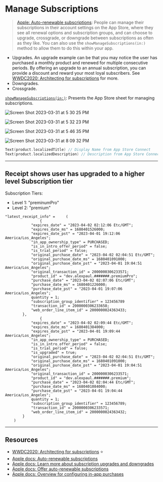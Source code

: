 # Manage Subscriptions 

> [Apple: Auto-renewable subscriptions](https://developer.apple.com/app-store/subscriptions/): People can manage their subscriptions in their account settings on the App Store, where they see all renewal options and subscription groups, and can choose to upgrade, crossgrade, or downgrade between subscriptions as often as they like. You can also use the `showManageSubscriptions(in:)` method to allow them to do this within your app. 

* Upgrades. An upgrade example can be that you may notice the user has purchased a monthly product and renewed for multiple consecutive periods. By offering an upgrade to an annual subscription, you can provide a discount and reward your most loyal subscribers. See [WWDC2020: Architecting for subscriptions](https://developer.apple.com/videos/play/wwdc2020/10671) for more.
* Downgrades.
* Crossgrade. 

[`showManageSubscriptions(in:)`](https://developer.apple.com/documentation/storekit/appstore/3803198-showmanagesubscriptions): Presents the App Store sheet for managing subscriptions.

![Screen Shot 2023-03-31 at 5 30 25 PM](https://user-images.githubusercontent.com/1819208/229236297-caf16c0b-bf43-4584-9fcc-85c8caa74d46.png)

![Screen Shot 2023-03-31 at 5 32 23 PM](https://user-images.githubusercontent.com/1819208/229236625-d578355f-79a5-4319-85b5-521f5cad5e39.png)

![Screen Shot 2023-03-31 at 5 46 35 PM](https://user-images.githubusercontent.com/1819208/229238775-b6f32341-7938-4aa8-8c9f-a2f8a9626319.png)

![Screen Shot 2023-03-31 at 8 09 32 PM](https://user-images.githubusercontent.com/1819208/229255055-8be72927-69f4-4765-9966-cac2d150dba6.png)

```swift
Text(product.localizedTitle) // Display Name from App Store Connect
Text(product.localizedDescription) // Description from App Store Connect
```

***

## Receipt shows user has upgraded to a higher level Subscription tier 

Subscription Tiers:   
* Level 1: "preminumPro"
* Level 2: "premium"

```
"latest_receipt_info" =     (
                {
            "expires_date" = "2023-04-02 02:12:06 Etc/GMT";
            "expires_date_ms" = 1680401526000;
            "expires_date_pst" = "2023-04-01 19:12:06 America/Los_Angeles";
            "in_app_ownership_type" = PURCHASED;
            "is_in_intro_offer_period" = false;
            "is_trial_period" = false;
            "original_purchase_date" = "2023-04-02 02:04:51 Etc/GMT";
            "original_purchase_date_ms" = 1680401091000;
            "original_purchase_date_pst" = "2023-04-01 19:04:51 America/Los_Angeles";
            "original_transaction_id" = 2000000306233571;
            "product_id" = "dev.alexpaul.#######.premiumPro";
            "purchase_date" = "2023-04-02 02:07:06 Etc/GMT";
            "purchase_date_ms" = 1680401226000;
            "purchase_date_pst" = "2023-04-01 19:07:06 America/Los_Angeles";
            quantity = 1;
            "subscription_group_identifier" = 123456789
            "transaction_id" = 2000000306233658;
            "web_order_line_item_id" = 2000000024363433;
        },
                {
            "expires_date" = "2023-04-02 02:09:44 Etc/GMT";
            "expires_date_ms" = 1680401384000;
            "expires_date_pst" = "2023-04-01 19:09:44 America/Los_Angeles";
            "in_app_ownership_type" = PURCHASED;
            "is_in_intro_offer_period" = false;
            "is_trial_period" = false;
            "is_upgraded" = true;
            "original_purchase_date" = "2023-04-02 02:04:51 Etc/GMT";
            "original_purchase_date_ms" = 1680401091000;
            "original_purchase_date_pst" = "2023-04-01 19:04:51 America/Los_Angeles";
            "original_transaction_id" = 2000000306233571;
            "product_id" = "dev.alexpaul.#######.premium";
            "purchase_date" = "2023-04-02 02:04:44 Etc/GMT";
            "purchase_date_ms" = 1680401084000;
            "purchase_date_pst" = "2023-04-01 19:04:44 America/Los_Angeles";
            quantity = 1;
            "subscription_group_identifier" = 123456789;
            "transaction_id" = 2000000306233571;
            "web_order_line_item_id" = 2000000024363432;
        }
    )
```

***

## Resources 

* [WWDC2020: Architecting for subscriptions](https://developer.apple.com/videos/play/wwdc2020/10671) ⭐️
* [Apple docs: Auto-renewable subscriptions](https://developer.apple.com/app-store/subscriptions/)
* [Apple docs: Learn more about subscription upgrades and downgrades](https://developer.apple.com/go/?id=subscriptions-overview)
* [Apple docs: Offer auto-renewable subscriptions](https://developer.apple.com/help/app-store-connect/manage-subscriptions/offer-auto-renewable-subscriptions)
* [Apple docs: Overview for configuring in-app purchases](https://developer.apple.com/help/app-store-connect/configure-in-app-purchase-settings/overview-for-configuring-in-app-purchases)
